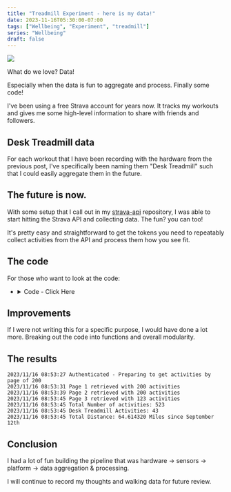 ```yaml
---
title: "Treadmill Experiment - here is my data!"
date: 2023-11-16T05:30:00-07:00
tags: ["Wellbeing", "Experiment", "treadmill"]
series: "Wellbeing"
draft: false
---
```


![](/images/strava-activities.png)

What do we love? Data!

Especially when the data is fun to aggregate and process. Finally some code!

I've been using a free Strava account for years now. It tracks my workouts and gives me some high-level information to share with friends and followers. 

## Desk Treadmill data

For each workout that I have been recording with the hardware from the previous post, I've specifically been naming them "Desk Treadmill" such that I could easily aggregate them in the future.

## The future is now.
With some setup that I call out in my [strava-api](github.com/brandtkeller/strava-api) repository, I was able to start hitting the Strava API and collecting data. The fun? you can too! 

It's pretty easy and straightforward to get the tokens you need to repeatably collect activities from the API and process them how you see fit. 

## The code

For those who want to look at the code:

- <details>
  <summary>Code - Click Here</summary>
  ```Go

    package main

    import (
      "encoding/json"
      "io"
      "log"
      "net/http"
      "strconv"
      "strings"
      "time"

      "github.com/spf13/viper"
    )

    type authResponse struct {
      AccessToken  string `json:"access_token"`
      ExpiresIn    int    `json:"expires_in"`
      TokenType    string `json:"token_type"`
      RefreshToken string `json:"refresh_token"`
    }

    type activity struct {
      Id          int     `json:"id"`
      Name        string  `json:"name"`
      Description string  `json:"description"`
      Distance    float64 `json:"distance"`
      MovingTime  int     `json:"moving_time"`
      ElapsedTime int     `json:"elapsed_time"`
      Type        string  `json:"type"`
      StartDate   string  `json:"start_date"`
      StartTime   string  `json:"start_time"`
      EndDate     string  `json:"end_date"`
      EndTime     string  `json:"end_time"`
    }

    type envVars struct {
      StravaClientId     string `mapstructure:"STRAVA_CLIENT_ID"`
      StravaClientSecret string `mapstructure:"STRAVA_CLIENT_SECRET"`
      StravaRefreshToken string `mapstructure:"STRAVA_REFRESH_TOKEN"`
    }

    type historicalData struct {
    }

    func (hd *historicalData) GetData() (int, error) {
      return 0, nil
    }

    func (hd *historicalData) StoreData(year int, month time.Month, distance float64) error {
      return nil
    }

    func main() {

      // setup logging
      logger := log.Default()

      var config envVars
      // Load environment configuration - IE secret tokens
      viper.SetConfigName("strava")
      viper.AddConfigPath(".")
      viper.SetConfigType("env")

      viper.AutomaticEnv()

      err := viper.ReadInConfig()
      if err != nil {
        logger.Fatal(err)
      }

      if err := viper.Unmarshal(&config); err != nil {
        logger.Fatal(err)
      }

      // Create HTTP Client
      client := http.Client{}

      authUrl := "https://www.strava.com/oauth/token"
      activitesUrl := "https://www.strava.com/api/v3/athlete/activities"

      // Authenticate to get access token
      req, err := http.NewRequest("POST", authUrl, strings.NewReader("client_id=115159&client_secret=6e0451fb8dcfb7b4de3a16f56ffab22eb01df0cf&grant_type=refresh_token&refresh_token=d705e4806714d9a00f4a9a33aaeed4550b9fb252&f=json"))
      if err != nil {
        //Handle Error
        logger.Fatal(err)
      }

      q := req.URL.Query()
      q.Add("client_id", config.StravaClientId)
      q.Add("client_secret", config.StravaClientSecret)
      q.Add("refresh_token", config.StravaRefreshToken)
      q.Add("grant_type", "refresh_token")
      q.Add("f", "json")
      req.URL.RawQuery = q.Encode()

      res, err := client.Do(req)
      if err != nil {
        //Handle Error
        logger.Fatal(err)
      }

      body, readErr := io.ReadAll(res.Body)
      if readErr != nil {
        logger.Fatal(readErr)
      }

      // Unmarshall json response to struct
      var result authResponse
      if err := json.Unmarshal(body, &result); err != nil { // Parse []byte to go struct pointer
        logger.Println("Can not unmarshal JSON")
      }

      logger.Println("Authenticated - Preparing to get activities by page of 200")

      // Create a slice of activities to hold all activities
      activities := make([]activity, 0)
      page := 1

      for {
        // Create a placeholder slice of activities for each page of results (200 max)
        pageActivities := make([]activity, 0)
        req, err = http.NewRequest("GET", activitesUrl, nil)
        if err != nil {
          //Handle Error
          logger.Fatal(err)
        }
        q := req.URL.Query()
        q.Add("per_page", "200")
        q.Add("page", strconv.Itoa(page))
        req.URL.RawQuery = q.Encode()

        req.Header = http.Header{
          "Authorization": []string{"Bearer " + result.AccessToken},
        }

        res, err = client.Do(req)
        if err != nil {
          //Handle Error
          logger.Fatal(err)
        }

        body, readErr = io.ReadAll(res.Body)
        if readErr != nil {
          logger.Fatal(readErr)
        }

        if err := json.Unmarshal(body, &pageActivities); err != nil { // Parse []byte to go struct pointer
          logger.Fatal(err)
        }

        if len(pageActivities) == 200 {
          // if we get a total of 200 activities, there may be
          logger.Printf("Page %d retrieved with %d activities\n", page, len(pageActivities))
          page++
          activities = append(activities, pageActivities...)
        } else {
          logger.Printf("Page %d retrieved with %d activities\n", page, len(pageActivities))
          activities = append(activities, pageActivities...)
          break
        }
      }

      // Log total number of activities
      logger.Printf("Total Number of activities: %d\n", len(activities))

      var deskCount int
      var distance float64

      for _, activity := range activities {
        if strings.ToLower(activity.Name) == "desk treadmill" {
          distance += activity.Distance
          deskCount++
        }
      }

      // Log number of desk treadmill activities
      logger.Printf("Desk Treadmill Activities: %d\n", deskCount)
      // Log number of miles after converting meters to miles
      logger.Printf("Total Distance: %f Miles since September 12th \n", distance*0.000621371)

    }
  ```
</details>

## Improvements

If I were not writing this for a specific purpose, I would have done a lot more. Breaking out the code into functions and overall modularity.

## The results

```
2023/11/16 08:53:27 Authenticated - Preparing to get activities by page of 200
2023/11/16 08:53:31 Page 1 retrieved with 200 activities
2023/11/16 08:53:39 Page 2 retrieved with 200 activities
2023/11/16 08:53:45 Page 3 retrieved with 123 activities
2023/11/16 08:53:45 Total Number of activities: 523
2023/11/16 08:53:45 Desk Treadmill Activities: 43
2023/11/16 08:53:45 Total Distance: 64.614320 Miles since September 12th
```

## Conclusion

I had a lot of fun building the pipeline that was hardware -> sensors -> platform -> data aggregation & processing.

I will continue to record my thoughts and walking data for future review. 



